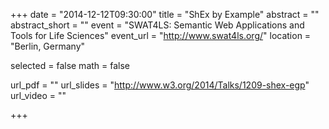 +++
date = "2014-12-12T09:30:00"
title = "ShEx by Example"
abstract = ""
abstract_short = ""
event = "SWAT4LS: Semantic Web Applications and Tools for Life Sciences"
event_url = "http://www.swat4ls.org/"
location = "Berlin, Germany"

selected = false
math = false

url_pdf = ""
url_slides = "http://www.w3.org/2014/Talks/1209-shex-egp"
url_video = ""

+++


